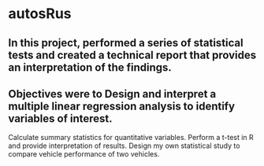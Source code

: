 # autosRus

## In this project, performed a series of statistical tests and created a technical report that provides an interpretation of the findings.

## Objectives were to Design and interpret a multiple linear regression analysis to identify variables of interest.
Calculate summary statistics for quantitative variables.
Perform a t-test in R and provide interpretation of results.
Design my own statistical study to compare vehicle performance of two vehicles.
